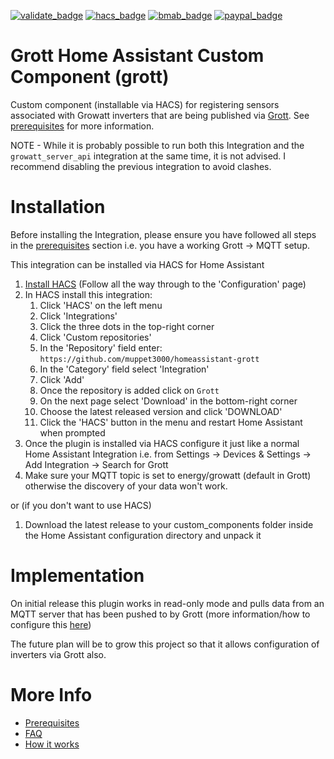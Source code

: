 [![validate_badge](https://github.com/muppet3000/homeassistant-grott/actions/workflows/validate.yml/badge.svg)](https://github.com/muppet3000/homeassistant-grott/actions)
[![hacs_badge](https://img.shields.io/badge/HACS-Custom-41BDF5.svg?logo=homeassistantcommunitystore)](https://github.com/hacs/integration)
[![bmab_badge](https://img.shields.io/badge/Buy_Me-A_Beer-FFDD00.svg?logo=buymeacoffee)](https://www.buymeacoffee.com/muppet3000)
[![paypal_badge](https://img.shields.io/badge/PayPal-Beer_Fund-blue.svg?&logo=paypal)](https://www.paypal.com/paypalme/muppet3000)

# Grott Home Assistant Custom Component (grott)
Custom component (installable via HACS) for registering sensors associated with Growatt inverters that are being published via [Grott](https://github.com/johanmeijer/grott).
See [prerequisites](docs/prerequisites.md) for more information.

NOTE - While it is probably possible to run both this Integration and the `growatt_server_api` integration at the same time, it is not advised. I recommend disabling the previous integration to avoid clashes.

# Installation
Before installing the Integration, please ensure you have followed all steps in the [prerequisites](docs/prerequisites.md) section i.e. you have a working Grott -> MQTT setup.

This integration can be installed via HACS for Home Assistant
1. [Install HACS](https://hacs.xyz/docs/setup/prerequisites) (Follow all the way through to the 'Configuration' page)
1. In HACS install this integration:
    1. Click 'HACS' on the left menu
    1. Click 'Integrations'
    1. Click the three dots in the top-right corner
    1. Click 'Custom repositories'
    1. In the 'Repository' field enter: `https://github.com/muppet3000/homeassistant-grott`
    1. In the 'Category' field select 'Integration'
    1. Click 'Add'
    1. Once the repository is added click on `Grott`
    1. On the next page select 'Download' in the bottom-right corner
    1. Choose the latest released version and click 'DOWNLOAD'
    1. Click the 'HACS' button in the menu and restart Home Assistant when prompted
    <!-- THIS WILL WORK WHEN IT'S IN THE DEFAULT REPOS
    1. Click 'Explore & Download Repositories'
    1. Search for 'Grott' & click it
    1. Click 'Download' and follow on-screen instructions
    -->
1. Once the plugin is installed via HACS configure it just like a normal Home Assistant Integration i.e. from Settings -> Devices & Settings -> Add Integration -> Search for Grott
1. Make sure your MQTT topic is set to energy/growatt (default in Grott) otherwise the discovery of your data won't work.

or (if you don't want to use HACS)

1. Download the latest release to your custom_components folder inside the Home Assistant configuration directory and unpack it

# Implementation
On initial release this plugin works in read-only mode and pulls data from an MQTT server that has been pushed to by Grott (more information/how to configure this [here](docs/prerequisites.md))

The future plan will be to grow this project so that it allows configuration of inverters via Grott also.

# More Info
- [Prerequisites](docs/prerequisites.md)
- [FAQ](docs/FAQ.md)
- [How it works](docs/info/grott.md)

